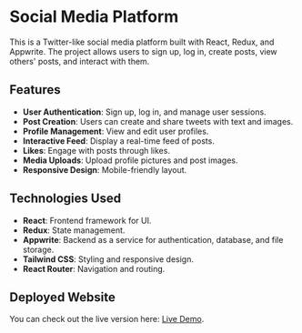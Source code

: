 # Social Media Platform
This is a Twitter-like social media platform built with React, Redux, and Appwrite. The project allows users to sign up, log in, create posts, view others' posts, and interact with them.

## Features

- **User Authentication**: Sign up, log in, and manage user sessions.
- **Post Creation**: Users can create and share tweets with text and images.
- **Profile Management**: View and edit user profiles.
- **Interactive Feed**: Display a real-time feed of posts.
- **Likes**: Engage with posts through likes.
- **Media Uploads**: Upload profile pictures and post images.
- **Responsive Design**: Mobile-friendly layout.

## Technologies Used

- **React**: Frontend framework for UI.
- **Redux**: State management.
- **Appwrite**: Backend as a service for authentication, database, and file storage.
- **Tailwind CSS**: Styling and responsive design.
- **React Router**: Navigation and routing.

## Deployed Website

You can check out the live version here: [Live Demo](https://social-media-platform-seven-orpin.vercel.app/).
